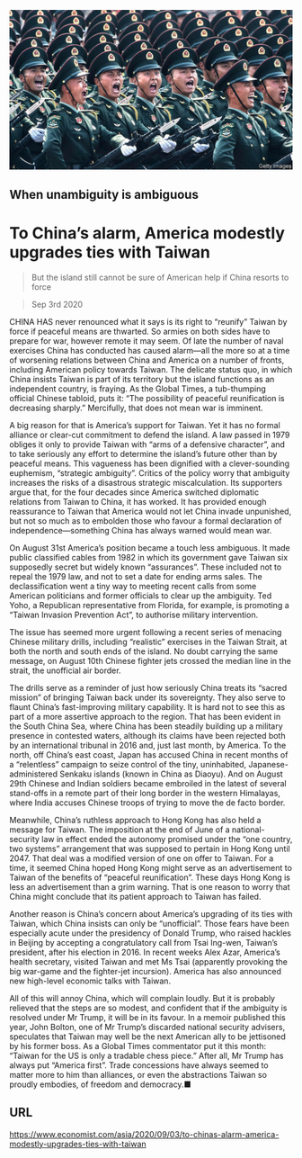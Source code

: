 ![](./images/20200829_ASP503_0.jpg)

## When unambiguity is ambiguous

# To China’s alarm, America modestly upgrades ties with Taiwan

> But the island still cannot be sure of American help if China resorts to force

> Sep 3rd 2020

CHINA HAS never renounced what it says is its right to “reunify” Taiwan by force if peaceful means are thwarted. So armies on both sides have to prepare for war, however remote it may seem. Of late the number of naval exercises China has conducted has caused alarm—all the more so at a time of worsening relations between China and America on a number of fronts, including American policy towards Taiwan. The delicate status quo, in which China insists Taiwan is part of its territory but the island functions as an independent country, is fraying. As the Global Times, a tub-thumping official Chinese tabloid, puts it: “The possibility of peaceful reunification is decreasing sharply.” Mercifully, that does not mean war is imminent.

A big reason for that is America’s support for Taiwan. Yet it has no formal alliance or clear-cut commitment to defend the island. A law passed in 1979 obliges it only to provide Taiwan with “arms of a defensive character”, and to take seriously any effort to determine the island’s future other than by peaceful means. This vagueness has been dignified with a clever-sounding euphemism, “strategic ambiguity”. Critics of the policy worry that ambiguity increases the risks of a disastrous strategic miscalculation. Its supporters argue that, for the four decades since America switched diplomatic relations from Taiwan to China, it has worked. It has provided enough reassurance to Taiwan that America would not let China invade unpunished, but not so much as to embolden those who favour a formal declaration of independence—something China has always warned would mean war.

On August 31st America’s position became a touch less ambiguous. It made public classified cables from 1982 in which its government gave Taiwan six supposedly secret but widely known “assurances”. These included not to repeal the 1979 law, and not to set a date for ending arms sales. The declassification went a tiny way to meeting recent calls from some American politicians and former officials to clear up the ambiguity. Ted Yoho, a Republican representative from Florida, for example, is promoting a “Taiwan Invasion Prevention Act”, to authorise military intervention.

The issue has seemed more urgent following a recent series of menacing Chinese military drills, including “realistic” exercises in the Taiwan Strait, at both the north and south ends of the island. No doubt carrying the same message, on August 10th Chinese fighter jets crossed the median line in the strait, the unofficial air border.

The drills serve as a reminder of just how seriously China treats its “sacred mission” of bringing Taiwan back under its sovereignty. They also serve to flaunt China’s fast-improving military capability. It is hard not to see this as part of a more assertive approach to the region. That has been evident in the South China Sea, where China has been steadily building up a military presence in contested waters, although its claims have been rejected both by an international tribunal in 2016 and, just last month, by America. To the north, off China’s east coast, Japan has accused China in recent months of a “relentless” campaign to seize control of the tiny, uninhabited, Japanese-administered Senkaku islands (known in China as Diaoyu). And on August 29th Chinese and Indian soldiers became embroiled in the latest of several stand-offs in a remote part of their long border in the western Himalayas, where India accuses Chinese troops of trying to move the de facto border.

Meanwhile, China’s ruthless approach to Hong Kong has also held a message for Taiwan. The imposition at the end of June of a national-security law in effect ended the autonomy promised under the “one country, two systems” arrangement that was supposed to pertain in Hong Kong until 2047. That deal was a modified version of one on offer to Taiwan. For a time, it seemed China hoped Hong Kong might serve as an advertisement to Taiwan of the benefits of “peaceful reunification”. These days Hong Kong is less an advertisement than a grim warning. That is one reason to worry that China might conclude that its patient approach to Taiwan has failed.

Another reason is China’s concern about America’s upgrading of its ties with Taiwan, which China insists can only be “unofficial”. Those fears have been especially acute under the presidency of Donald Trump, who raised hackles in Beijing by accepting a congratulatory call from Tsai Ing-wen, Taiwan’s president, after his election in 2016. In recent weeks Alex Azar, America’s health secretary, visited Taiwan and met Ms Tsai (apparently provoking the big war-game and the fighter-jet incursion). America has also announced new high-level economic talks with Taiwan.

All of this will annoy China, which will complain loudly. But it is probably relieved that the steps are so modest, and confident that if the ambiguity is resolved under Mr Trump, it will be in its favour. In a memoir published this year, John Bolton, one of Mr Trump’s discarded national security advisers, speculates that Taiwan may well be the next American ally to be jettisoned by his former boss. As a Global Times commentator put it this month: “Taiwan for the US is only a tradable chess piece.” After all, Mr Trump has always put “America first”. Trade concessions have always seemed to matter more to him than alliances, or even the abstractions Taiwan so proudly embodies, of freedom and democracy.■

## URL

https://www.economist.com/asia/2020/09/03/to-chinas-alarm-america-modestly-upgrades-ties-with-taiwan
